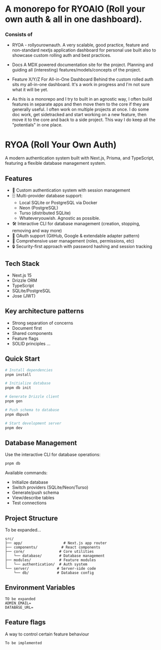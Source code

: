 # A monorepo for RYOAIO (Roll your own auth & all in one dashboard).

### Consists of

- RYOA - rollyourownauth.
  A very scalable, good practice, feature and non-standard nextjs application dashboard for personal use built also to showcase custom rolling auth and best practices.

- Docs
  A MDX powered documentation site for the project. Planning and guiding all (interesting) features/models/concepts of the project.

- Feature X/Y/Z For All-in-One Dashboard
  Behind the custom rolled auth sits my all-in-one dashboard. It's a work in progress and I'm not sure what it will be yet.

- As this is a monorepo and I try to built in an agnostic way, I often build features in separate apps and then move them to the core if they are generally useful. I often work on multiple projects at once. I do some doc work, get sidetracked and start working on a new feature, then move it to the core and back to a side project. This way I do keep all the "potentials" in one place.

# RYOA (Roll Your Own Auth)

A modern authentication system built with Next.js, Prisma, and TypeScript, featuring a flexible database management system.

## Features

- 🔐 Custom authentication system with session management
- 🗄️ Multi-provider database support:
  - Local SQLite or PostgreSQL via Docker
  - Neon (PostgreSQL)
  - Turso (distributed SQLite)
  - Whateveryouwish. Agnostic as possible.
- 🛠️ Interactive CLI for database management (creation, stopping, removing and way more)
- 🔑 OAuth support (GitHub, Google & extendable adapter pattern)
- 👤 Comprehensive user management (roles, permissions, etc)
- 🔒 Security-first approach with password hashing and session tracking

## Tech Stack

- Next.js 15
- Drizzle ORM
- TypeScript
- SQLite/PostgreSQL
- Jose (JWT)

## Key architecture patterns

- Strong separation of concerns
- Document first
- Shared components
- Feature flags
- SOLID principles
  ...

## Quick Start

```bash
# Install dependencies
pnpm install

# Initialize database
pnpm db init

# Generate Drizzle client
pnpm gen

# Push schema to database
pnpm dbpush

# Start development server
pnpm dev
```

## Database Management

Use the interactive CLI for database operations:

```bash
pnpm db
```

Available commands:

- Initialize database
- Switch providers (SQLite/Neon/Turso)
- Generate/push schema
- View/describe tables
- Test connections

## Project Structure

To be expanded...

```
src/
├── app/                   # Next.js app router
├── components/           # React components
├── core/                # Core utilities
│   └── database/        # Database management
├── modules/             # Feature modules
│   └── authentication/  # Auth system
└── server/             # Server-side code
    └── db/             # Database config
```

## Environment Variables

```env
TO be expanded
ADMIN_EMAIL=
DATABASE_URL=
```

## Feature flags

A way to control certain feature behaviour

```ts
To be implemented
```
